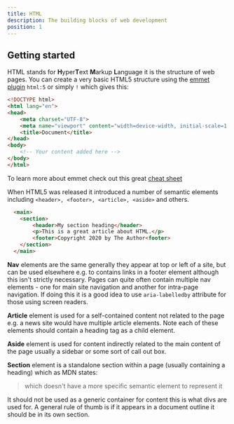 ```yaml
---
title: HTML
description: The building blocks of web development
position: 1
---
```


## Getting started

HTML stands for **H**yper**T**ext **M**arkup **L**anguage it is the structure of web pages. You can create a very basic HTML5 structure using the [emmet plugin](https://www.emmet.io/) `html:5` or simply `!` which gives this:

```html
<!DOCTYPE html>
<html lang="en">
<head>
    <meta charset="UTF-8">
    <meta name="viewport" content="width=device-width, initial-scale=1.0">
    <title>Document</title>
</head>
<body>
    <!-- Your content added here -->
</body>
</html>
```

To learn more about emmet check out this great [cheat sheet](https://docs.emmet.io/cheat-sheet/)

When HTML5 was released it introduced a number of semantic elements including `<header>, <footer>, <article>, <aside>` and others.


```html
  <main>
    <section>
        <header>My section heading</header>
        <p>This is a great article about HTML.</p>
        <footer>Copyright 2020 by The Author<footer>
    </section>
  </main>
```

**Nav** elements are the same generally they appear at top or left of a site, but can be used elsewhere e.g. to contains links in a footer element although this isn't strictly necessary. Pages can quite often contain multiple nav elements - one for main site navigation and another for intra-page navigation. If doing this it is a good idea to use `aria-labelledby` attribute for those using screen readers.

**Article** element is used for a self-contained content not related to the page e.g. a news site would have multiple article elements. Note each of these elements should contain a heading tag as a child element.

**Aside** element is used for content indirectly related to the main content of the page usually a sidebar or some sort of call out box.

**Section** element is a standalone section within a page (usually containing a heading) which as MDN states:

> which doesn't have a more specific semantic element to represent it

It should not be used as a generic container for content this is what divs are used for. A general rule of thumb is if it appears in a document outline it should be in its own section.
